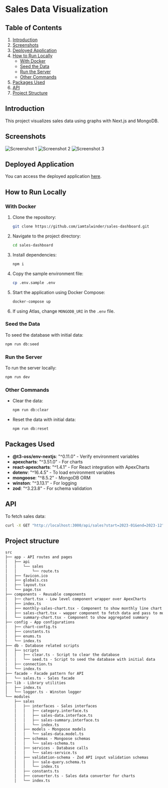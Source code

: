 # Sales Data Visualization

## Table of Contents
1. [Introduction](#introduction)
2. [Screenshots](#screenshots)
3. [Deployed Application](#deployed-application)
4. [How to Run Locally](#how-to-run-locally)
   - [With Docker](#with-docker)
   - [Seed the Data](#seed-the-data)
   - [Run the Server](#run-the-server)
   - [Other Commands](#other-commands)
5. [Packages Used](#packages-used)
6. [API](#api)
7. [Project Structure](#project-structure)


## Introduction
This project visualizes sales data using graphs with Next.js and MongoDB.

## Screenshots
![Screenshot 1](/doc/screenshot-1.png)
![Screenshot 2](/doc/screenshot-2.png)
![Screenshot 3](/doc/screenshot-3.png)

## Deployed Application
You can access the deployed application [here](https://sales-dashboard-kohl-ten.vercel.app/).

## How to Run Locally

### With Docker
1. Clone the repository:
    ```sh
    git clone https://github.com/iamtalwinder/sales-dashboard.git
    ```
2. Navigate to the project directory:
    ```sh
    cd sales-dashboard
    ```
3. Install dependencies:
    ```sh
    npm i
    ```
4. Copy the sample environment file:
    ```sh
    cp .env.sample .env
    ```
5. Start the application using Docker Compose:
    ```sh
    docker-compose up
    ```
6. If using Atlas, change `MONGODB_URI` in the `.env` file.

### Seed the Data
To seed the database with initial data:
```sh
npm run db:seed
```

### Run the Server
To run the server locally:
```sh
npm run dev
```

### Other Commands
- Clear the data:
    ```sh
    npm run db:clear
    ```
- Reset the data with initial data:
    ```sh
    npm run db:reset
    ```

## Packages Used
- **@t3-oss/env-nextjs**: "^0.11.0" - Verify environment variables
- **apexcharts**: "^3.51.0" - For charts
- **react-apexcharts**: "^1.4.1" - For React integration with ApexCharts
- **dotenv**: "^16.4.5" - To load environment variables
- **mongoose**: "^8.5.2" - MongoDB ORM
- **winston**: "^3.13.1" - For logging
- **zod**: "^3.23.8" - For schema validation

## API
To fetch sales data:
```sh
curl -X GET "http://localhost:3000/api/sales?start=2023-01&end=2023-12"
```

## Project structure

```markdown
src
├── app - API routes and pages
│   ├── api
│   │   └── sales
│   │       └── route.ts
│   ├── favicon.ico
│   ├── globals.css
│   ├── layout.tsx
│   └── page.tsx
├── components - Reusable components
│   ├── chart.tsx - Low level component wrapper over ApexCharts
│   ├── index.ts
│   ├── monthly-sales-chart.tsx - Component to show monthly line chart
│   ├── sales-chart.tsx - wapper component to fetch data and pass to monthly and summary charts
│   └── summary-chart.tsx - Component to show aggregated summary
├── config - App configurations
│   ├── chart-config.ts
│   ├── constants.ts
│   ├── enums.ts
│   └── index.ts
├── db - Database related scripts
│   ├── scripts
│   │   ├── clear.ts - Script to clear the database
│   │   └── seed.ts - Script to seed the database with initial data
│   ├── connection.ts
│   └── index.ts
├── facade - Facade pattern for API
│   └── sales.ts - Sales facade
├── lib - Library utilities
│   ├── index.ts
│   └── logger.ts - Winston logger
└── modules
    ├── sales
    │   ├── interfaces - Sales interfaces
    │   │   ├── category.interface.ts
    │   │   ├── sales-data.interface.ts
    │   │   ├── sales-summary.interface.ts
    │   │   └── index.ts
    │   ├── models - Mongoose models
    │   │   └── sales-data.model.ts
    │   ├── schemas - Mongoose schemas
    │   │   └── sales-schema.ts
    │   ├── services - Database calls
    │   │   └── sales-service.ts
    │   ├── validation-schema - Zod API input validation schemas
    │   │   ├── sale-query.schema.ts
    │   │   └── index.ts
    │   ├── constants.ts
    │   ├── converter.ts - Sales data converter for charts
    │   └── index.ts
```
